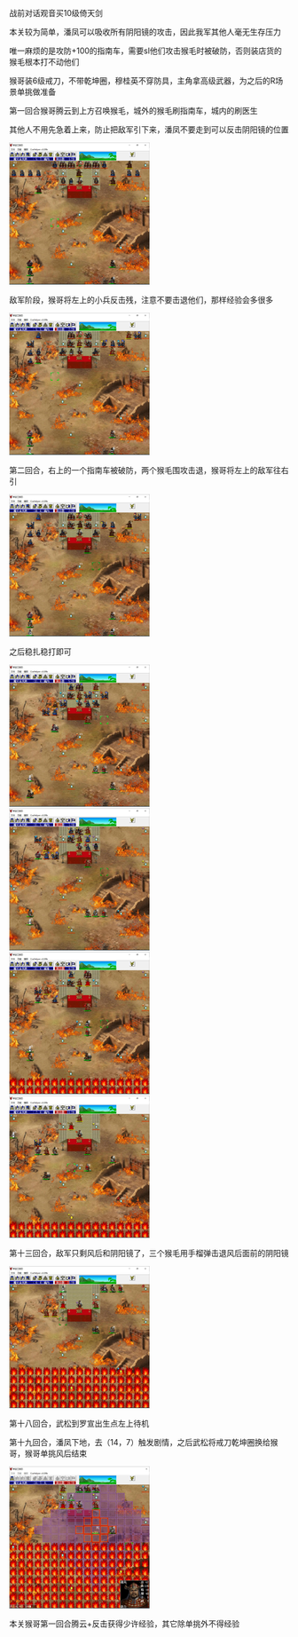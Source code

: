 战前对话观音买10级倚天剑

本关较为简单，潘凤可以吸收所有阴阳镜的攻击，因此我军其他人毫无生存压力

唯一麻烦的是攻防+100的指南车，需要sl他们攻击猴毛时被破防，否则装店货的猴毛根本打不动他们

猴哥装6级戒刀，不带乾坤圈，穆桂英不穿防具，主角拿高级武器，为之后的R场景单挑做准备

第一回合猴哥腾云到上方召唤猴毛，城外的猴毛刷指南车，城内的刷医生

其他人不用先急着上来，防止把敌军引下来，潘凤不要走到可以反击阴阳镜的位置

<img src="https://raw.githubusercontent.com/Avanti1980/myth-of-three-kingdoms/master/img/15/01.jpg" style="zoom:25%;" />

敌军阶段，猴哥将左上的小兵反击残，注意不要击退他们，那样经验会多很多

<img src="https://raw.githubusercontent.com/Avanti1980/myth-of-three-kingdoms/master/img/15/02.jpg" style="zoom:25%;" />

第二回合，右上的一个指南车被破防，两个猴毛围攻击退，猴哥将左上的敌军往右引

<img src="https://raw.githubusercontent.com/Avanti1980/myth-of-three-kingdoms/master/img/15/03.jpg" style="zoom:25%;" />

之后稳扎稳打即可

<img src="https://raw.githubusercontent.com/Avanti1980/myth-of-three-kingdoms/master/img/15/04.jpg" style="zoom:25%;" />

<img src="https://raw.githubusercontent.com/Avanti1980/myth-of-three-kingdoms/master/img/15/05.jpg" style="zoom:25%;" />

<img src="https://raw.githubusercontent.com/Avanti1980/myth-of-three-kingdoms/master/img/15/06.jpg" style="zoom:25%;" />

<img src="https://raw.githubusercontent.com/Avanti1980/myth-of-three-kingdoms/master/img/15/07.jpg" style="zoom:25%;" />

第十三回合，敌军只剩风后和阴阳镜了，三个猴毛用手榴弹击退风后面前的阴阳镜

<img src="https://raw.githubusercontent.com/Avanti1980/myth-of-three-kingdoms/master/img/15/08.jpg" style="zoom:25%;" />

第十八回合，武松到罗宣出生点左上待机

第十九回合，潘凤下地，去（14，7）触发剧情，之后武松将戒刀乾坤圈换给猴哥，猴哥单挑风后结束

<img src="https://raw.githubusercontent.com/Avanti1980/myth-of-three-kingdoms/master/img/15/09.jpg" style="zoom:25%;" />

本关猴哥第一回合腾云+反击获得少许经验，其它除单挑外不得经验

